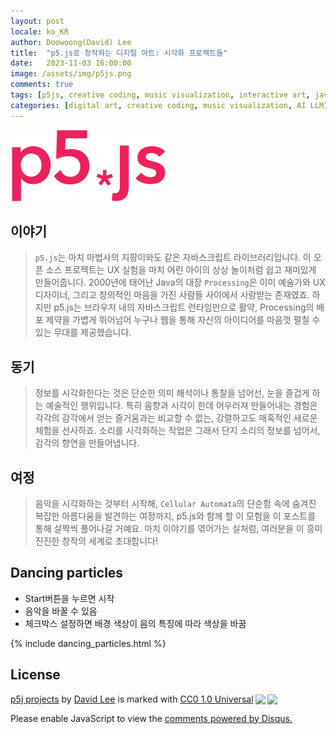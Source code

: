 ```yaml
---
layout: post
locale: ko_KR
author: Doowoong(David) Lee
title:  "p5.js로 창작하는 디지털 아트: 시각화 프로젝트들"
date:   2023-11-03 16:00:00
image: /assets/img/p5js.png
comments: true
tags: [p5js, creative coding, music visualization, interactive art, javascript]
categories: [digital art, creative coding, music visualization, AI LLM]
---
```

![p5js w:100](/assets/img/p5js.png)

## 이야기
> `p5.js`는 마치 마법사의 지팡이와도 같은 자바스크립트 라이브러리입니다. 이 오픈 소스 프로젝트는 UX 실험을 마치 어린 아이의 상상 놀이처럼 쉽고 재미있게 만들어줍니다. 2000년에 태어난 Java의 대장 `Processing`은 이미 예술가와 UX 디자이너, 그리고 창의적인 마음을 가진 사람들 사이에서 사랑받는 존재였죠. 하지만 p5.js는 브라우저 내의 자바스크립트 런타임만으로 활약, Processing의 배포 제약을 가볍게 뛰어넘어 누구나 웹을 통해 자신의 아이디어를 마음껏 펼칠 수 있는 무대를 제공했습니다.

## 동기
> 정보를 시각화한다는 것은 단순한 의미 해석이나 통찰을 넘어선, 눈을 즐겁게 하는 예술적인 행위입니다. 특히 음향과 시각이 한데 어우러져 만들어내는 경험은 각각의 감각에서 얻는 즐거움과는 비교할 수 없는, 강렬하고도 매혹적인 새로운 체험을 선사하죠. 소리를 시각화하는 작업은 그래서 단지 소리의 정보를 넘어서, 감각의 향연을 만들어냅니다.

## 여정
> 음악을 시각화하는 것부터 시작해, `Cellular Automata`의 단순함 속에 숨겨진 복잡한 아름다움을 발견하는 여정까지, p5.js와 함께 할 이 모험을 이 포스트를 통해 살짝씩 풀어나갈 거예요. 마치 이야기를 엮어가는 실처럼, 여러분을 이 흥미진진한 창작의 세계로 초대합니다!


## Dancing particles
- Start버튼을 누르면 시작
- 음악을 바꿀 수 있음
- 체크박스 설정하면 배경 색상이 음의 특징에 따라 색상을 바꿈

{% include dancing_particles.html %}


## License
<p xmlns:cc="http://creativecommons.org/ns#" xmlns:dct="http://purl.org/dc/terms/"><a property="dct:title" rel="cc:attributionURL" href="https://fritzprix.github.io/ai/llm/2023/11/03/p5js-music-vis.html">p5j projects</a> by <a rel="cc:attributionURL dct:creator" property="cc:attributionName" href="https://fritzprix.github.io/about/">David Lee</a> is marked with <a href="http://creativecommons.org/publicdomain/zero/1.0?ref=chooser-v1" target="_blank" rel="license noopener noreferrer" style="display:inline-block;">CC0 1.0 Universal<img style="height:22px!important;margin-left:3px;vertical-align:text-bottom;" src="https://mirrors.creativecommons.org/presskit/icons/cc.svg?ref=chooser-v1"><img style="height:22px!important;margin-left:3px;vertical-align:text-bottom;" src="https://mirrors.creativecommons.org/presskit/icons/zero.svg?ref=chooser-v1"></a></p>


<div id="disqus_thread"></div>
<script>
    var disqus_config = function () {
        this.page.url = 'https://fritzprix.github.io/digital%20art/creative%20coding/music%20visualization/ai%20llm/2023/11/03/p5js-music-vis.html'; // Replace with your page's canonical URL variable
        this.page.identifier = 'p5js-music-vis'; // Replace with your page's unique identifier variable
    };

    (function() { // DON'T EDIT BELOW THIS LINE
        var d = document, s = d.createElement('script');
        s.src = 'https://disqus_pItUjCuJmX.disqus.com/embed.js'; // Replace 'YOUR_DISQUS_SHORTNAME' with your Disqus shortname
        s.setAttribute('data-timestamp', +new Date());
        (d.head || d.body).appendChild(s);
    })();
</script>
<noscript>Please enable JavaScript to view the <a href="https://disqus.com/?ref_noscript">comments powered by Disqus.</a></noscript>
